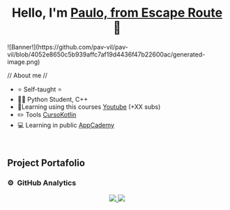<div align="center">
<h1 align="center">Hello, I'm <a href="https://aristi.dev">Paulo, from Escape Route</a> 👋</h1>
</div>
![Banner!](https://github.com/pav-vil/pav-vil/blob/4052e8650c5b939affc7af19d4436f47b22600ac/generated-image.png)

// About me //

- ⭐ Self-taught ⭐ 
- 🐱‍🏍 Python Student, C++
- 🦉Learning using this courses [Youtube](https://youtube.com/aristidevs?sub_confirmation=1) (+XX subs)
- ✏️ Tools [CursoKotlin](https://cursokotlin.com)
- 💻 Learning in public [AppCademy](https://appcademy.dev)
<br>

## Project Portafolio


### ⚙️ &nbsp;GitHub Analytics

<p align="center">
<a href="https://github.com/pav-vil">
  <img height="180em" src="https://github-readme-stats-eight-theta.vercel.app/api?username=pav-vil&show_icons=true&theme=algolia&include_all_commits=true&count_private=true"/>
  <img height="180em" src="https://github-readme-stats-eight-theta.vercel.app/api/top-langs/?username=pav-vil&layout=compact&langs_count=8&theme=algolia"/>
</a>
</p>
